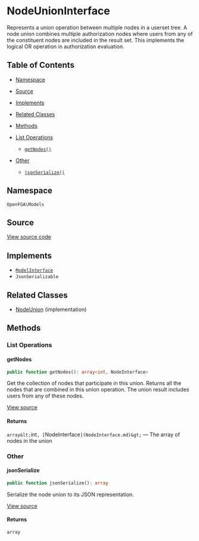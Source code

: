 # NodeUnionInterface

Represents a union operation between multiple nodes in a userset tree. A node union combines multiple authorization nodes where users from any of the constituent nodes are included in the result set. This implements the logical OR operation in authorization evaluation.

## Table of Contents

* [Namespace](#namespace)
* [Source](#source)
* [Implements](#implements)
* [Related Classes](#related-classes)
* [Methods](#methods)

* [List Operations](#list-operations)
    * [`getNodes()`](#getnodes)
* [Other](#other)
    * [`jsonSerialize()`](#jsonserialize)

## Namespace

`OpenFGA\Models`

## Source

[View source code](https://github.com/evansims/openfga-php/blob/main/src/Models/NodeUnionInterface.php)

## Implements

* [`ModelInterface`](ModelInterface.md)
* `JsonSerializable`

## Related Classes

* [NodeUnion](Models/NodeUnion.md) (implementation)

## Methods

### List Operations

#### getNodes

```php
public function getNodes(): array<int, NodeInterface>

```

Get the collection of nodes that participate in this union. Returns all the nodes that are combined in this union operation. The union result includes users from any of these nodes.

[View source](https://github.com/evansims/openfga-php/blob/main/src/Models/NodeUnionInterface.php#L26)

#### Returns

`array&lt;`int`, [`NodeInterface`](NodeInterface.md)&gt;` — The array of nodes in the union

### Other

#### jsonSerialize

```php
public function jsonSerialize(): array

```

Serialize the node union to its JSON representation.

[View source](https://github.com/evansims/openfga-php/blob/main/src/Models/NodeUnionInterface.php#L34)

#### Returns

`array`
